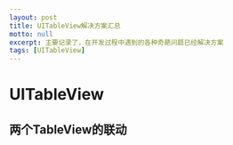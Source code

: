 ```yaml
---
layout: post
title: UITableView解决方案汇总
motto: null
excerpt: 主要记录了，在开发过程中遇到的各种奇葩问题已经解决方案
tags: [UITableView]
---
```


<!-- * TOC
{:toc} -->

# UITableView  

## 两个TableView的联动  

